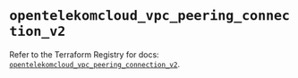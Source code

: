 # `opentelekomcloud_vpc_peering_connection_v2`

Refer to the Terraform Registry for docs: [`opentelekomcloud_vpc_peering_connection_v2`](https://registry.terraform.io/providers/opentelekomcloud/opentelekomcloud/1.36.34/docs/resources/vpc_peering_connection_v2).
